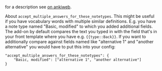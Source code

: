 for a description see [on ankiweb](https://ankiweb.net/shared/info/1836029849).

About `accept_multiple_answers_for_these_notetypes`. This might be useful if you have vocabulary 
words with multiple similar definitions. E.g. you have a note type named 
"Basic, modified" to which you added additional fields. The add-on by default compares
the text you typed in with the field that's in your front template where you have e.g.
`{{type::Back}}`. If you want to additionally compare against fields named like 
"alternative 1" and "another alternative" you would have to put this into your config:

    "accept_multiple_answers_for_these_notetypes": {
        "Basic, modified": ["alternative 1", "another alternative"]
    }
